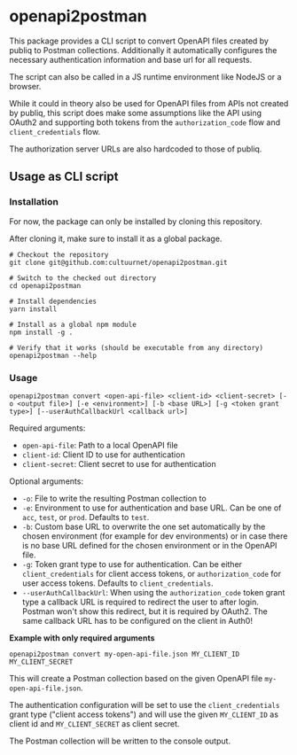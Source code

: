 # openapi2postman

This package provides a CLI script to convert OpenAPI files created by publiq to Postman collections.
Additionally it automatically configures the necessary authentication information and base url for all requests.

The script can also be called in a JS runtime environment like NodeJS or a browser.

While it could in theory also be used for OpenAPI files from APIs not created by publiq, this script does make some assumptions like the API using OAuth2 and supporting both tokens from the `authorization_code` flow and `client_credentials` flow.

The authorization server URLs are also hardcoded to those of publiq.

## Usage as CLI script

### Installation

For now, the package can only be installed by cloning this repository.

After cloning it, make sure to install it as a global package.

```
# Checkout the repository
git clone git@github.com:cultuurnet/openapi2postman.git

# Switch to the checked out directory
cd openapi2postman

# Install dependencies
yarn install

# Install as a global npm module
npm install -g .

# Verify that it works (should be executable from any directory)
openapi2postman --help
```

### Usage

```
openapi2postman convert <open-api-file> <client-id> <client-secret> [-o <output file>] [-e <environment>] [-b <base URL>] [-g <token grant type>] [--userAuthCallbackUrl <callback url>]
```

Required arguments:

-  `open-api-file`: Path to a local OpenAPI file
-  `client-id`: Client ID to use for authentication
-  `client-secret`: Client secret to use for authentication

Optional arguments:

- `-o`: File to write the resulting Postman collection to
- `-e`: Environment to use for authentication and base URL. Can be one of `acc`, `test`, or `prod`. Defaults to `test`.
- `-b`: Custom base URL to overwrite the one set automatically by the chosen environment (for example for dev environments) or in case there is no base URL defined for the chosen environment or in the OpenAPI file.
- `-g`: Token grant type to use for authentication. Can be either `client_credentials` for client access tokens, or `authorization_code` for user access tokens. Defaults to `client_credentials`.
- `--userAuthCallbackUrl`: When using the `authorization_code` token grant type a callback URL is required to redirect the user to after login. Postman won't show this redirect, but it is required by OAuth2. The same callback URL has to be configured on the client in Auth0!

**Example with only required arguments**

```
openapi2postman convert my-open-api-file.json MY_CLIENT_ID MY_CLIENT_SECRET
```

This will create a Postman collection based on the given OpenAPI file `my-open-api-file.json`.

The authentication configuration will be set to use the `client_credentials` grant type ("client access tokens") and will use the given `MY_CLIENT_ID` as client id and `MY_CLIENT_SECRET` as client secret.

The Postman collection will be written to the console output.
